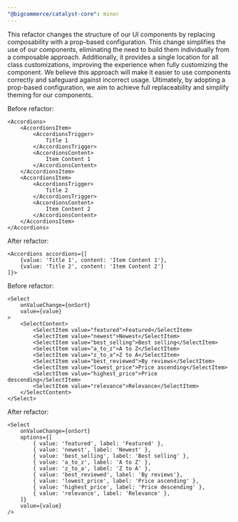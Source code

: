 ```yaml
---
"@bigcommerce/catalyst-core": minor 
---
```


This refactor changes the structure of our UI components by replacing composability with a prop-based configuration. This change simplifies the use of our components, eliminating the need to build them individually from a composable approach. Additionally, it provides a single location for all class customizations, improving the experience when fully customizing the component. We believe this approach will make it easier to use components correctly and safeguard against incorrect usage. Ultimately, by adopting a prop-based configuration, we aim to achieve full replaceability and simplify theming for our components.

Before refactor:

```
<Accordions>
    <AccordionsItem>
        <AccordionsTrigger>
            Title 1
        </AccordionsTrigger>
        <AccordionsContent>
            Item Content 1
        </AccordionsContent>
    </AccordionsItem>
    <AccordionsItem>
        <AccordionsTrigger>
            Title 2
        </AccordionsTrigger>
        <AccordionsContent>
            Item Content 2
        </AccordionsContent>
    </AccordionsItem>
</Accordions>
```

After refactor:

```
<Accordions accordions={[
    {value: 'Title 1', content: 'Item Content 1'},
    {value: 'Title 2', content: 'Item Content 2'}
]}>
```

Before refactor:

```
<Select
    onValueChange={onSort}
    value={value}
>
    <SelectContent>
        <SelectItem value="featured">Featured</SelectItem>
        <SelectItem value="newest">Newest</SelectItem>
        <SelectItem value="best_selling">Best selling</SelectItem>
        <SelectItem value="a_to_z">A to Z</SelectItem>
        <SelectItem value="z_to_a">Z to A</SelectItem>
        <SelectItem value="best_reviewed">By reviews</SelectItem>
        <SelectItem value="lowest_price">Price ascending</SelectItem>
        <SelectItem value="highest_price">Price descending</SelectItem>
        <SelectItem value="relevance">Relevance</SelectItem>
    </SelectContent>
</Select>
```

After refactor:

```
<Select
    onValueChange={onSort}
    options={[
        { value: 'featured', label: 'Featured' },
        { value: 'newest', label: 'Newest' },
        { value: 'best_selling', label: 'Best selling' },
        { value: 'a_to_z', label: 'A to Z' },
        { value: 'z_to_a', label: 'Z to A' },
        { value: 'best_reviewed', label: 'By reviews'},
        { value: 'lowest_price', label: 'Price ascending' },
        { value: 'highest_price', label: 'Price descending' },
        { value: 'relevance', label: 'Relevance' },
    ]}
    value={value}
/>
```